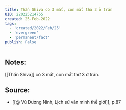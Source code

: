 ```yaml
---
title: Thần Shiva có 3 mắt, con mắt thứ 3 ở trán
UID: 220225214755
created: 25-Feb-2022
tags:
  - 'created/2022/Feb/25'
  - 'evergreen'
  - 'permanent/fact'
publish: False
---
```

## Notes:
[[Thần Shiva]] có 3 mắt, con mắt thứ 3 ở trán.

## Source:
- [[@ Vũ Dương Ninh, Lịch sử văn minh thế giới]], p.87




